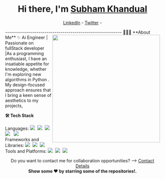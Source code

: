 <h1 align="center"> Hi there, I'm <a href="https://www.linkedin.com/in/subham-khandual">Subham Khandual</a> </h1>

<!--- Adding Header Elements -->
<p align="center">
  <a href="https://www.linkedin.com/in/subham-khandual">LinkedIn</a> - 
  <a href="https://x.com/Subham34713?t=kIP5SqBcAGMCa_RKlQ1bGw&s=09">Twitter</a> -
 </p>
-----------------------------------------------------------
👨🏻‍💻 **About Me**<img src="https://github.com/SubhamKhandual007/C:\Users\ASUS\Downloads\illustration.png" min-width="300px" max-width="300px" width="350px" align="right"> 
✨ Ai Engineer | Passionate on fullStack developer |As a programming enthusiast, I have an insatiable appetite for knowledge, whether I'm exploring new algorithms in Python . My design-focused approach ensures that I bring a keen sense of aesthetics to my projects,  <br>


<!--- Adding Tech Stack open Section -->


<b>🛠 Tech Stack</b><br><br>
Languages: <img src="https://img.shields.io/badge/-python-437CAC?logo=python&logoColor=white&style=flat">&nbsp;
<img src="https://img.shields.io/badge/-Mysql-DC8F0F?logo=Mysql&logoColor=white&style=flat">&nbsp; 
<img src="https://img.shields.io/badge/-HTML5-DE5934?logo=HTML5&logoColor=white&style=flat">&nbsp;
<img src="https://img.shields.io/badge/-CSS3-2275B2?logo=CSS3&logoColor=white&style=flat"> &nbsp; 
<img src="https://img.shields.io/badge/-R-0E7ACE?logo=r&logoColor=white&style=flat"> &nbsp;<br>
Frameworks and Libraries: <!--- Frameworks and Libraries goes here -->
<img src="https://img.shields.io/badge/-Numpy-0E7ACE?logo=numpy&logoColor=white&style=flat">&nbsp;
<img src="https://img.shields.io/badge/-Pandas-150455?logo=pandas&logoColor=white&style=flat">&nbsp;
<img src="https://img.shields.io/badge/-Sklearn-F09437?logo=scikit-learn&logoColor=white&style=flat">&nbsp;&nbsp;<br>
Tools and Platforms: <img src="https://img.shields.io/badge/-Git-orange?logo=Git&logoColor=white&style=flat">&nbsp; 
<img src="https://img.shields.io/badge/-Cloudflare-4679A4?logo=Cloudflare&logoColor=orange&style=flat">&nbsp;
<img src="https://img.shields.io/badge/-Visual%20Studio%20Code-25AEF4?logo=visualstudio&logoColor=white&style=flat">&nbsp;
<!---<img src="https://img.shields.io/badge/-Android Studio-green?logo=Android&logoColor=white&style=flat"> &nbsp;
<img src="https://img.shields.io/badge/-Jupyter-D7522D?logo=Jupyter&logoColor=white&style=flat">&nbsp;&nbsp;
<img src="https://img.shields.io/badge/-PyCharm-1ECE87?logo=pycharm&logoColor=white&style=flat"> -->
<!--- <img src="https://img.shields.io/badge/-TensorFlow-F78900?logo=Tensorflow&logoColor=white&style=flat"> -->





<!--
<a href=""><img src="https://img.shields.io/github/followers/sanjay-kv?style=social"></a>
-->
<p align="center">
Do you want to contact me for collaboration opportunities? ⟶ <a href="https://event.recodehive.com/git">Contact Details</a><br>
<b> Show some ❤️ by starring some of the repositories!.</p> </div>
<!--- Footer End -->
<!--- Body End -->
